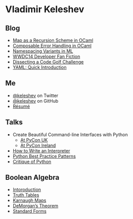 Vladimir Keleshev
=================

<style>#home a { color: black }</style>

Blog
----

* [Map as a Recursion Scheme in OCaml](/map-as-a-recursion-scheme-in-ocaml)
* [Composable Error Handling in OCaml](/composable-error-handling-in-ocaml)
* [Namespacing Variants in ML](/namespacing-variants-in-ml)
* [WWDC14 Developer Fan Fiction](/wwdc14-developer-fan-fiction)
* [Dissecting a Code Golf Challenge](/dissecting-a-code-golf-challenge)
* [YAML: Quick Introduction](/yaml-quick-introduction)

Me
------

* [@keleshev](http://twitter.com/keleshev) on Twitter
* [@keleshev](http://github.com/keleshev) on GitHub
* [Résumé](/about)

Talks
-----
* Create Beautiful Command-line Interfaces with Python
   * [At PyCon UK](http://youtu.be/pXhcPJK5cMc)
   * [At PyCon Ireland](http://youtu.be/XwATRZFzJ4g)
* [How to Write an Interpreter](http://youtu.be/1h1mM7VwNGo)
* [Python Best Practice Patterns](http://youtu.be/GZNUfkVIHAY)
* [Critique of Python](http://youtu.be/CpjUoYcaUu8)


Boolean Algebra
---------------

* [Intoroduction](/boolean-algebra-introduction)
* [Truth Tables](/boolean-algebra-truth-tables)
* [Karnaugh Maps](/boolean-algebra-karnaugh-maps)
* [DeMorgan’s Theorem](/boolean-algebra-demorgans-theorem)
* [Standard Forms](/boolean-algebra-standard-sop-pos-forms)
